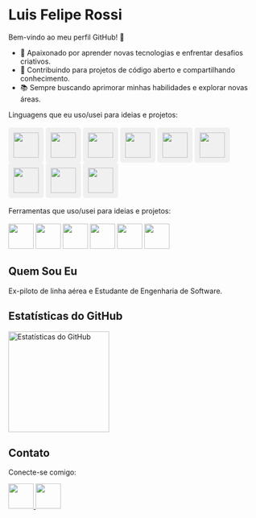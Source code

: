 # Luis Felipe Rossi

Bem-vindo ao meu perfil GitHub! 👋

- 🚀 Apaixonado por aprender novas tecnologias e enfrentar desafios criativos.<br>
- 🌱 Contribuindo para projetos de código aberto e compartilhando conhecimento.<br>
- 📚 Sempre buscando aprimorar minhas habilidades e explorar novas áreas.<br>

Linguagens que eu uso/usei para ideias e projetos:
    <br>
    <br>
        <img src="https://cdn.jsdelivr.net/gh/devicons/devicon/icons/java/java-original-wordmark.svg" height="50px" style="background-color: #f0f0f0; padding: 10px; border-radius: 5px;" /> 
        <img src="https://cdn.jsdelivr.net/gh/devicons/devicon/icons/c/c-original.svg" height="50px" style="background-color: #f0f0f0; padding: 10px; border-radius: 5px;" /> 
        <img src="https://img.icons8.com/nolan/512/c-sharp-logo.png" height="50px" style="background-color: #f0f0f0; padding: 10px; border-radius: 5px;"/>
        <img src="https://cdn.jsdelivr.net/gh/devicons/devicon@latest/icons/python/python-original-wordmark.svg" height="50px" style="background-color: #f0f0f0; padding: 10px; border-radius: 5px;" /> 
        <img src="https://cdn.jsdelivr.net/gh/devicons/devicon/icons/flutter/flutter-original.svg" height="50px" style="background-color: #f0f0f0; padding: 10px; border-radius: 5px;" /> 
        <img src="https://cdn.jsdelivr.net/gh/devicons/devicon/icons/go/go-original-wordmark.svg" height="50px" style="background-color: #f0f0f0; padding: 10px; border-radius: 5px;" /> 
        <img src="https://cdn.jsdelivr.net/gh/devicons/devicon/icons/typescript/typescript-original.svg" height="50px" style="background-color: #f0f0f0; padding: 10px; border-radius: 5px;" /> 
        <img src="https://cdn.jsdelivr.net/gh/devicons/devicon/icons/postgresql/postgresql-original-wordmark.svg" height="50px" style="background-color: #f0f0f0; padding: 10px; border-radius: 5px;" /> 
        <img src="https://img.icons8.com/?size=100&id=AeV543ttZrcT&format=png&color=000000" height="50px" style="background-color: #f0f0f0; padding: 10px; border-radius: 5px;"/>
    <br>
    <br>
Ferramentas que uso/usei para ideias e projetos: 
    <br>
    <br>
        <img src="https://cdn.jsdelivr.net/gh/devicons/devicon/icons/arduino/arduino-original-wordmark.svg" height="50px"/> 
        <img src="https://img.icons8.com/color/480/git.png" height="50px"/>
        <img src="https://cdn.jsdelivr.net/gh/devicons/devicon/icons/react/react-original.svg" height="50px"/> 
        <img src="https://cdn.jsdelivr.net/gh/devicons/devicon/icons/spring/spring-original-wordmark.svg" height="50px"/> 
        <img src="https://cdn.jsdelivr.net/gh/devicons/devicon@latest/icons/ubuntu/ubuntu-original.svg" height="50px"/>
        <img src="https://img.icons8.com/?size=100&id=9ESZMOeUioJS&format=png&color=000000" height="50px"/>
        
    


## Quem Sou Eu

Ex-piloto de linha aérea e Estudante de Engenharia de Software. 

## Estatísticas do GitHub
<p>
  <img src="https://github-readme-stats.vercel.app/api?username=lfcr9311&theme=dark&show_icons=true" alt="Estatísticas do GitHub" height=200px>
</p>
  
  
## Contato

Conecte-se comigo:

<a href="https://www.linkedin.com/in/luis-felipe-copetti-rossi-86780541/">
  <img src="https://cdn.jsdelivr.net/gh/devicons/devicon/icons/linkedin/linkedin-original.svg" height="50px" />
</a>
<a href="mailto:lfcr93@gmail.com">
  <img src="https://img.icons8.com/color/96/000000/gmail--v1.png" height="50px" />
</a>
